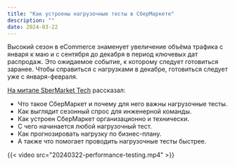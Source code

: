 ```yaml
---
title: "Как устроены нагрузочные тесты в СберМаркете"
description: ""
date: 2024-03-22
---
```


Высокий сезон в eCommerce знаменует увеличение объёма трафика с января к маю и с сентября до декабря в период ключевых дат распродаж. Это ожидаемое событие, к которому следует готовиться заранее. Чтобы справиться с нагрузками в декабре, готовиться следует уже с января-февраля.

[На митапе SberMarket Tech](https://sbermarket.timepad.ru/event/2796865/) рассказал:

- Что такое СберМаркет и почему для него важны нагрузочные тесты.
- Как выглядит сезонный спрос для инженерной команды.
- Как устроен СберМаркет организационно и технически.
- С чего начинается любой нагрузочный тест.
- Как прогнозировать нагрузку по бизнес-плану.
- А также что помогает проводить нагрузочные тесты быстрее.

{{< video src="20240322-performance-testing.mp4" >}}